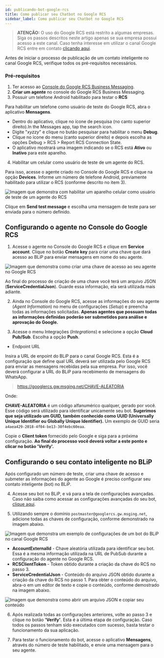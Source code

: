 ```yaml
---
id: publicando-bot-google-rcs
title: Como publicar seu Chatbot no Google RCS
sidebar_label: Como publicar seu Chatbot no Google RCS
---
```


> **ATENÇÃO:** O uso do Google RCS está restrito a algumas empresas. Siga os passos descritos neste artigo apenas se sua empresa possui acesso a este canal. Caso tenha interesse em utilizar o canal Google RCS entre em contato [clicando aqui](mailto:community@take.net).

Antes de iniciar o processo de publicação de um contato inteligente no canal Google RCS, verifique todos os pré-requisitos necessários.

### Pré-requisitos

1. Ter acesso ao [Console do Google RCS Business Messaging](https://rbm-console.sandbox.google.com/console/).
2. **Criar um agente** no console do Google RCS Business Messaging.
3. Possuir um telefone Android habilitado para testar o **RCS**

Para habilitar um telefone como usuário de teste do Google RCS, abra o aplicativo **Mensagens**.

* Dentro do aplicativo, clique no ícone de pesquisa (no canto superior direito).In the Messages app, tap the search icon.
* Digite "*xyzzy*" e clique no butão pesquisar para habilitar o menu **Debug**.
* Clique no ícone do menu (canto superior direito) e depois escolha as opções Debug > RCS > Report RCS Connection State.
* O aplicativo mostrará uma imagem indicando se o RCS está **Ativo** ou **Inativo** para este aparelho.

4. Habilitar um celular como usuário de teste de um agente do RCS.

Para isso, acesse o agente criado no Console do Google RCS e clique na opção **Devices**.
Informe um número de telefone Android, previamente habilitado para utilizar o RCS (conforme descrito no item 3).

![Imagem que demonstra com habilitar um aparelho celular como usuário de teste de um agente do RCS](/img/channels/google-rcs/add-test-device-rcs.png)

Clique em **Send test message** e escolha uma mensagem de teste para ser enviada para o número definido.

## Configurando o agente no Console do Google RCS

1. Acesse o agente no Console do Google RCS e clique em **Service account**. Clique no botão **Create key** para criar uma chave que dará acesso ao BLiP para enviar mensagens em nome do seu agente.

![Imagem que demonstra como criar uma chave de acesso ao seu agente no Google RCS](/img/channels/google-rcs/agent-info-rcs.png)

Ao final do processo de criação de uma chave você terá um arquivo JSON (**ServiceCredentialJson**). Guarde essa informação, ela será utilizada mais adiante.

2. Ainda no Console do Google RCS, acesse as informações do seu agente (*Agent Information*) no menu de configurações (*Setup*) e preencha todas as informações solicitadas. **Apenas agentes que possuam todas as informações definidas poderão ser submetidos para análise e aprovação do Google.**

3. Acesse o menu Integrações (*Integrations*) e selecione a opção **Cloud Pub/Sub**. Escolha a opção **Push**.

* Endpoint URL

Insira a URL de enpoint do BLiP para o canal Google RCS. Esta é a configuração que define qual URL deverá ser utilizada pelo Google RCS para enviar as mensagens recebidas pela sua empresa. Por isso, você deverá configurar a URL do BLiP para recebimento de mensagens do WhatsApp. 

> https://googlercs.gw.msging.net/CHAVE-ALEATORIA

Onde:  

**CHAVE-ALEATORIA** é um código alfanumérico qualquer, gerado por você. Esse código será utilizado para identificar unicamente seu bot. **Sugerimos que seja utilizado um GUID, também conhecido como UUID (Universally Unique Identifier ou Globally Unique Identifier).** Um exemplo de GUID seria `a4aea429-2018-4f04-be13-30f4ebc60eaa`.  

Copie o **Client token** fornecido pelo Google e siga para a próxima configuração. **Ao final do processo você deverá voltar a este ponto e clicar no botão 'Verify'.**

## Configurando o seu contato inteligente no BLiP

Após configurado um número de teste, criar uma chave de acesso e submeter as informações do agente ao Google é preciso configurar seu contato inteligente (bot) no BLiP.

4. Acesse seu bot no BLiP, e vá para a tela de configurações avançadas. Caso não saiba como acessar as configurações avançadas do seu bot, [clique aqui](/docs/management/configuracoes-avancadas-bot).

5. Utilizando sempre o domínio `postmaster@googlercs.gw.msging.net`, adicione todas as chaves de configuração, conforme demonstrado na imagem abaixo.

![Imagem que demonstra um exemplo de configurações de um bot do BLiP no canal Google RCS](/img/channels/google-rcs/advanced-settings-rcs.png)

- **AccountExternalId** - Chave aleatória utilizada para identificar seu bot. Essa é a mesma informação utilizada na URL de PubSub durante a configuração do agente no Google RCS.
- **RCSClientToken** - Token obtido durante a criação da chave do RCS no passo 3.
- **ServiceCredentialJson** - Conteúdo do arquivo JSON obtido durante a criação da chave do RCS no passo 1. Para obter o conteúdo do arquivo, abra-o em um editor de texto e copie o conteúdo, conforme demostrado na imagem abaixo.

![Imagem que demonstra como abrir um arquivo JSON e copiar seu conteúdo](/img/channels/google-rcs/rcs-credential-json.png)

6. Após realizada todas as configurações anteriores, volte ao passo 3 e clique no botão **'Verify'**. Esta é a última etapa de configuração. Caso todos os passos tenham sido executados com sucesso, basta testar o funcionamento da sua aplicação.

7. Para testar o funcionamento do bot, acesse o aplicativo **Mensagens**, através do número de teste habilitado, e envie uma mensagem para o seu agente.


